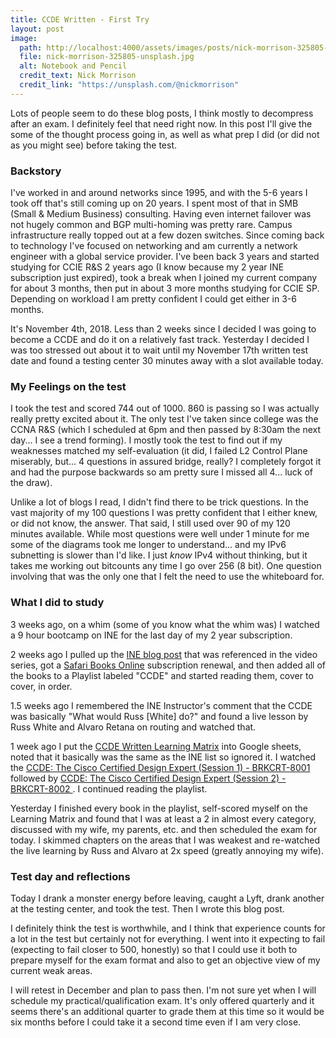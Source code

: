 ```yaml
---
title: CCDE Written - First Try
layout: post
image:
  path: http://localhost:4000/assets/images/posts/nick-morrison-325805-unsplash.jpg
  file: nick-morrison-325805-unsplash.jpg
  alt: Notebook and Pencil
  credit_text: Nick Morrison
  credit_link: "https://unsplash.com/@nickmorrison"
---
```

Lots of people seem to do these blog posts, I think mostly to decompress after an exam. I definitely feel that need right now. In this post I'll give the some of the thought process going in, as well as what prep I did (or did not as you might see) before taking the test.

<!--more-->

### Backstory
 I've worked in and around networks since 1995, and with the 5-6 years I took off that's still coming up on 20 years. I spent most of that in SMB (Small & Medium Business) consulting. Having even internet failover was not hugely common and BGP multi-homing was pretty rare. Campus infrastructure really topped out at a few dozen switches. Since coming back to technology I've focused on networking and am currently a network engineer with a global service provider. I've been back 3 years and started studying for CCIE R&S 2 years ago (I know because my 2 year INE subscription just expired), took a break when I joined my current company for about 3 months, then put in about 3 more months studying for CCIE SP. Depending on workload I am pretty confident I could get either in 3-6 months.

It's November 4th, 2018. Less than 2 weeks since I decided I was going to become a CCDE and do it on a relatively fast track. Yesterday I decided I was too stressed out about it to wait until my November 17th written test date and found a testing center 30 minutes away with a slot available today.

### My Feelings on the test
I took the test and scored 744 out of 1000. 860 is passing so I was actually really pretty excited about it. The only test I've taken since college was the CCNA R&S (which I scheduled at 6pm and then passed by 8:30am the next day... I see a trend forming). I mostly took the test to find out if my weaknesses matched my self-evaluation (it did, I failed L2 Control Plane miserably, but... 4 questions in assured bridge, really? I completely forgot it and had the purpose backwards so am pretty sure I missed all 4... luck of the draw).

Unlike a lot of blogs I read, I didn't find there to be trick questions. In the vast majority of my 100 questions I was pretty confident that I either knew, or did not know, the answer. That said, I still used over 90 of my 120 minutes available. While most questions were well under 1 minute for me some of the diagrams took me longer to understand... and my IPv6 subnetting is slower than I'd like. I just _know_ IPv4 without thinking, but it takes me working out bitcounts any time I go over 256 (8 bit). One question involving that was the only one that I felt the need to use the whiteboard for.

### What I did to study
3 weeks ago, on a whim (some of you know what the whim was) I watched a 9 hour bootcamp on INE for the last day of my 2 year subscription.

2 weeks ago I pulled up the [INE blog post](https://blog.ine.com/2010/09/26/ccde-practical-exam-recommended-reading) that was referenced in the video series, got a [Safari Books Online](safaribooksonline.com) subscription renewal, and then added all of the books to a Playlist labeled "CCDE" and started reading them, cover to cover, in order.

1.5 weeks ago I remembered the INE Instructor's comment that the CCDE was basically "What would Russ [White] do?" and found a live lesson by Russ White and Alvaro Retana on routing and watched that.

1 week ago I put the [CCDE Written Learning Matrix](https://learningcontent.cisco.com/cln_storage/text/cln/marketing/ccie-learning-matrix/CCDE-Written-Learning-Matrix.xlsx) into Google sheets, noted that it basically was the same as the INE list so ignored it. I watched the [CCDE: The Cisco Certified Design Expert (Session 1) - BRKCRT-8001](https://ciscolive.cisco.com/on-demand-library/?search=CCDE#/session/15355576267590012fTX) followed by [CCDE: The Cisco Certified Design Expert (Session 2) - BRKCRT-8002
](https://ciscolive.cisco.com/on-demand-library/?search=CCDE#/session/1535558162022001BCGs). I continued reading the playlist.

Yesterday I finished every book in the playlist, self-scored myself on the Learning Matrix and found that I was at least a 2 in almost every category, discussed with my wife, my parents, etc. and then scheduled the exam for today. I skimmed chapters on the areas that I was weakest and re-watched the live learning by Russ and Alvaro at 2x speed (greatly annoying my wife).

### Test day and reflections
Today I drank a monster energy before leaving, caught a Lyft, drank another at the testing center, and took the test. Then I wrote this blog post.

I definitely think the test is worthwhile, and I think that experience counts for a lot in the test but certainly not for everything. I went into it expecting to fail (expecting to fail closer to 500, honestly) so that I could use it both to prepare myself for the exam format and also to get an objective view of my current weak areas.

I will retest in December and plan to pass then. I'm not sure yet when I will schedule my practical/qualification exam. It's only offered quarterly and it seems there's an additional quarter to grade them at this time so it would be six months before I could take it a second time even if I am very close.